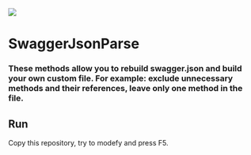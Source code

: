 <img src="https://habrastorage.org/webt/rx/oo/dk/rxoodkkmw-pkzgffxidjs-f55ag.png">

# SwaggerJsonParse 
### These methods allow you to rebuild swagger.json and build your own custom file. For example: exclude unnecessary methods and their references, leave only one method in the file.


## Run
Copy this repository, try to modefy and press F5.
